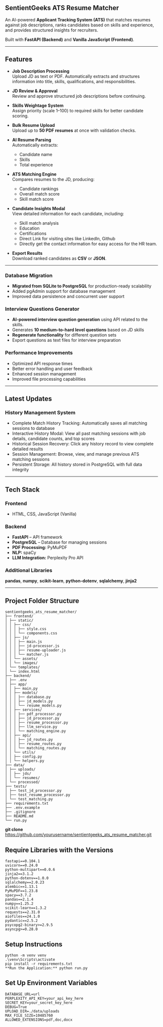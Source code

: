 ## SentientGeeks ATS Resume Matcher

An AI-powered **Applicant Tracking System (ATS)** that matches resumes against job descriptions, ranks candidates based on skills and experience, and provides structured insights for recruiters.

Built with **FastAPI (Backend)** and **Vanilla JavaScript (Frontend)**.

---

## Features

- **Job Description Processing**  
  Upload JD as text or PDF. Automatically extracts and structures information into title, skills, qualifications, and responsibilities.

- **JD Review & Approval**  
  Review and approve structured job descriptions before continuing.

- **Skills Weightage System**  
  Assign priority (scale 1–100) to required skills for better candidate scoring.

- **Bulk Resume Upload**  
  Upload up to **50 PDF resumes** at once with validation checks.

- **AI Resume Parsing**  
  Automatically extracts:
  - Candidate name  
  - Skills  
  - Total experience

- **ATS Matching Engine**  
  Compares resumes to the JD, producing:
  - Candidate rankings  
  - Overall match score  
  - Skill match score

- **Candidate Insights Modal**  
  View detailed information for each candidate, including:
  - Skill match analysis  
  - Education  
  - Certifications
  - Direct Link for visiting sites like LinkedIn, Github
  - Directly get the contact information for easy access for the HR team.

- **Export Results**  
  Download ranked candidates as **CSV** or **JSON**.

---

### Database Migration
- **Migrated from SQLite to PostgreSQL** for production-ready scalability
- Added pgAdmin support for database management
- Improved data persistence and concurrent user support

### Interview Questions Generator
- **AI-powered interview question generation** using API related to the skills.
- Generates **10 medium-to-hard level questions** based on JD skills
- **Regenerate functionality** for different question sets
- Export questions as text files for interview preparation

### Performance Improvements
- Optimized API response times
- Better error handling and user feedback
- Enhanced session management
- Improved file processing capabilities

---
## Latest Updates
### History Management System
- Complete Match History Tracking: Automatically saves all matching sessions to database
- Interactive History Modal: View all past matching sessions with job details, candidate counts, and top scores
- Historical Session Recovery: Click any history record to view complete detailed results
- Session Management: Browse, view, and manage previous ATS matching sessions
- Persistent Storage: All history stored in PostgreSQL with full data integrity


---

## Tech Stack

### Frontend

- HTML, CSS, JavaScript (Vanilla)

### Backend

- **FastAPI** – API framework  
- **PostgreSQL** – Database for managing sessions
- **PDF Processing:** PyMuPDF  
- **NLP:** spaCy  
- **LLM Integration:** Perplexity Pro API

### Additional Libraries

**pandas**, **numpy**, **scikit-learn**, **python-dotenv**, **sqlalchemy**, **jinja2**

---

## Project Folder Structure
```
sentientgeeks_ats_resume_matcher/
├── frontend/
│ ├── static/
│ │ ├── css/
│ │ │ ├── style.css
│ │ │ └── components.css
│ │ ├── js/
│ │ │ ├── main.js
│ │ │ ├── jd-processor.js
│ │ │ ├── resume-uploader.js
│ │ │ └── matcher.js
│ │ └── assets/
│ │ └── images/
│ └── templates/
│ └── index.html
├── backend/
│ ├── .env
│ ├── app/
│ │ ├── main.py
│ │ ├── models/
│ │ │ ├── database.py
│ │ │ ├── jd_models.py
│ │ │ └── resume_models.py
│ │ ├── services/
│ │ │ ├── pdf_processor.py
│ │ │ ├── jd_processor.py
│ │ │ ├── resume_processor.py
│ │ │ ├── llm_service.py
│ │ │ └── matching_engine.py
│ │ ├── api/
│ │ │ ├── jd_routes.py
│ │ │ ├── resume_routes.py
│ │ │ └── matching_routes.py
│ │ └── utils/
│ │ ├── config.py
│ │ └── helpers.py
├── data/
│ ├── uploads/
│ │ ├── jds/
│ │ └── resumes/
│ └── processed/
├── tests/
│ ├── test_jd_processor.py
│ ├── test_resume_processor.py
│ └── test_matching.py
├── requirements.txt
├── .env.example
├── .gitignore
├── README.md
└── run.py
```
**git clone** https://github.com/yourusername/sentientgeeks_ats_resume_matcher.git

## Require Libraries with the Versions
```
fastapi==0.104.1
uvicorn==0.24.0
python-multipart==0.0.6
jinja2==3.1.2
python-dotenv==1.0.0
sqlalchemy==2.0.23
alembic==1.13.1
PyMuPDF==1.23.8
spacy==3.7.2
pandas==2.1.4
numpy==1.25.2
scikit-learn==1.3.2
requests==2.31.0
aiofiles==24.1.0
pydantic==2.5.2
psycopg2-binary>=2.9.5
asyncpg>=0.28.0
```

## Setup Instructions
```
python -m venv venv
.\venv\Scripts\activate
pip install -r requirements.txt
**Run the Application:** python run.py
```

## Set Up Environment Variables
```
DATABASE_URL=url
PERPLEXITY_API_KEY=your_api_key_here
SECRET_KEY=your_secret_key_here
DEBUG=True
UPLOAD_DIR=./data/uploads
MAX_FILE_SIZE=10485760
ALLOWED_EXTENSIONS=pdf,doc,docx
```




